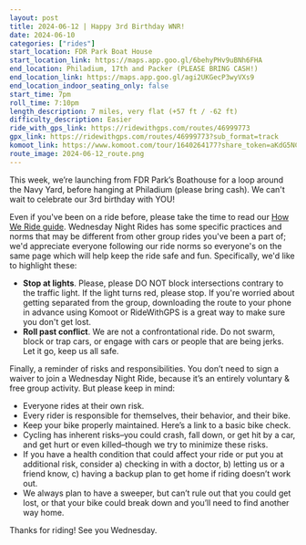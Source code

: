 ```yaml
---
layout: post
title: 2024-06-12 | Happy 3rd Birthday WNR!
date: 2024-06-10
categories: ["rides"]
start_location: FDR Park Boat House
start_location_link: https://maps.app.goo.gl/6behyPHv9uBNh6FHA
end_location: Philadium, 17th and Packer (PLEASE BRING CASH!)
end_location_link: https://maps.app.goo.gl/agi2UKGecP3wyVXs9
end_location_indoor_seating_only: false
start_time: 7pm
roll_time: 7:10pm
length_description: 7 miles, very flat (+57 ft / -62 ft)
difficulty_description: Easier
ride_with_gps_link: https://ridewithgps.com/routes/46999773
gpx_link: https://ridewithgps.com/routes/46999773?sub_format=track
komoot_link: https://www.komoot.com/tour/1640264177?share_token=aKdG5NCDKnvu0tbzjvHrmRiX9zQOHpxXwnVbad8nEO8srmb5BE&ref=wtd
route_image: 2024-06-12_route.png
---
```


This week, we’re launching from FDR Park’s Boathouse for a loop around the Navy Yard, before hanging at Philadium (please bring cash). We can't wait to celebrate our 3rd birthday with YOU!

Even if you've been on a ride before, please take the time to read our [How We Ride guide](https://wednightrides.org/how-we-ride/). Wednesday Night Rides has some specific practices and norms that may be different from other group rides you've been a part of; we'd appreciate everyone following our ride norms so everyone's on the same page which will help keep the ride safe and fun. Specifically, we'd like to highlight these:

* **Stop at lights**. Please, please DO NOT block intersections contrary to the traffic light. If the light turns red, please stop. If you're worried about getting separated from the group, downloading the route to your phone in advance using Komoot or RideWithGPS is a great way to make sure you don't get lost.
* **Roll past conflict**. We are not a confrontational ride. Do not swarm, block or trap cars, or engage with cars or people that are being jerks. Let it go, keep us all safe.

Finally, a reminder of risks and responsibilities. You don’t need to sign a waiver to join a Wednesday Night Ride, because it’s an entirely voluntary & free group activity. But please keep in mind:

* Everyone rides at their own risk.
* Every rider is responsible for themselves, their behavior, and their bike.
* Keep your bike properly maintained. Here’s a link to a basic bike check.
* Cycling has inherent risks–you could crash, fall down, or get hit by a car, and get hurt or even killed–though we try to minimize these risks.
* If you have a health condition that could affect your ride or put you at additional risk, consider a) checking in with a doctor, b) letting us or a friend know, c) having a backup plan to get home if riding doesn’t work out.
* We always plan to have a sweeper, but can’t rule out that you could get lost, or that your bike could break down and you’ll need to find another way home.

Thanks for riding! See you Wednesday.


